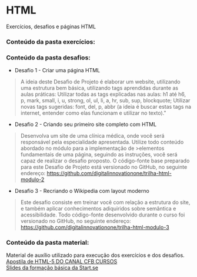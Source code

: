 # HTML
Exercícios, desafios e páginas HTML

### Conteúdo da pasta **exercícios**:

### Conteúdo da pasta **desafios**:
* Desafio 1 - Criar uma página HTML

>A ideia deste Desafio de Projeto é elaborar um website, utilizando uma estrutura bem básica, utilizando tags aprendidas durante as aulas práticas:
>Utilizar todas as tags explicadas nas aulas: h1 até h6, p, mark, small, i, u, strong, ol, ul, li, a, hr, sub, sup, blockquote;
>Utilizar novas tags sugeridas: font, del, p, abbr (a ideia é buscar estas tags na internet, entender como elas funcionam e utilizar no texto)."

* Desafio 2 - Criando seu primeiro site completo com HTML
>Desenvolva um site de uma clínica médica, onde você será responsável pela especialidade apresentada. Utilize todo conteúdo abordado no módulo para a implementação de >elementos fundamentais de uma página, seguindo as instruções, você será capaz de realizar o desafio proposto.
>O código-fonte base preparado para este Desafio de Projeto está versionado no GitHub, no seguinte endereço:
><https://github.com/digitalinnovationone/trilha-html-modulo-2>

* Desafio 3 - Recriando o Wikipedia com layout moderno
>Este desafio consiste em treinar você com relação a estrutura do site, e também aplicar conhecimentos adiquiridos sobre semântica e acessibilidade.
>Todo código-fonte desenvolvido durante o curso foi versionado no GitHub, no seguinte endereço:
>https://github.com/digitalinnovationone/trilha-html-modulo-3

### Conteúdo da pasta **material**:
Material de auxílio utilizado para execução dos exercícios e dos desafios.  
[Apostila de HTML-5 DO CANAL CFB CURSOS](https://www.youtube.com/watch?v=BUpk68lggtY&list=PLx4x_zx8csUiVHRDO_7qhOaeNrrQ5uU8c)  
[Slides da formação básica da Start.se](https://www.googleadservices.com/pagead/aclk?sa=L&ai=DChcSEwi9mI75nND-AhW3QkgAHb-hAL0YABAAGgJjZQ&ohost=www.google.com&cid=CAESauD2lUodADfh2nWpfNqQjSoWxiULFYgr9aARXTq91O0z0ONHYx0qFaXz_vjUijVl4L8ZedHoeVcePmIn1DP5uF6NDXV8l1g9SweMXm6xqxoBDTeQfBpysF_yWMLeDbb15vblawD21v1eDRE&sig=AOD64_05XE4uMNGEq6he7HM2nJU2A92jIw&q&adurl&ved=2ahUKEwjriYf5nND-AhXaLLkGHdqEDLoQ0Qx6BAgJEAE)  

